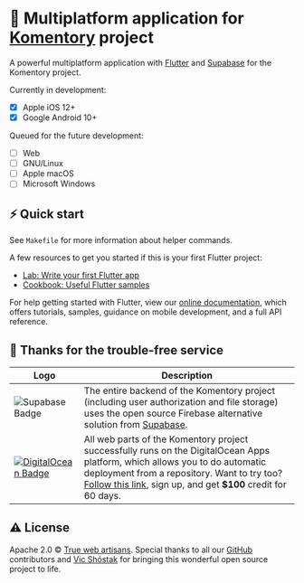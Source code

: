 # 🎯 Multiplatform application for [Komentory](https://komentory.com) project

A powerful multiplatform application with [Flutter](https://flutter.dev) and [Supabase](https://github.com/supabase) for the Komentory project.

Currently in development:

- [x] Apple iOS 12+
- [x] Google Android 10+

Queued for the future development:

- [ ] Web
- [ ] GNU/Linux
- [ ] Apple macOS
- [ ] Microsoft Windows

## ⚡️ Quick start

See `Makefile` for more information about helper commands.

A few resources to get you started if this is your first Flutter project:

- [Lab: Write your first Flutter app](https://flutter.dev/docs/get-started/codelab)
- [Cookbook: Useful Flutter samples](https://flutter.dev/docs/cookbook)

For help getting started with Flutter, view our [online documentation](https://flutter.dev/docs), which offers tutorials, samples, guidance on mobile development, and a full API reference.

## 🥇 Thanks for the trouble-free service

| Logo                                                                                                                                                                                                                       | Description                                                                                                                                                                                                                                                                   |
| -------------------------------------------------------------------------------------------------------------------------------------------------------------------------------------------------------------------------- | ----------------------------------------------------------------------------------------------------------------------------------------------------------------------------------------------------------------------------------------------------------------------------- |
| ![Supabase Badge](https://user-images.githubusercontent.com/11155743/142758333-33229ef2-e051-437b-af32-7d8b8d7a71ad.png)                                                                                                   | The entire backend of the Komentory project (including user authorization and file storage) uses the open source Firebase alternative solution from [Supabase](https://supabase.io).                                                                                          |
| [![DigitalOcean Badge](https://web-platforms.sfo2.digitaloceanspaces.com/WWW/Badge%203.svg)](https://www.digitalocean.com/?refcode=b41859fa9b6e&utm_campaign=Referral_Invite&utm_medium=Referral_Program&utm_source=badge) | All web parts of the Komentory project successfully runs on the DigitalOcean Apps platform, which allows you to do automatic deployment from a repository. Want to try too? [Follow this link](https://m.do.co/c/b41859fa9b6e), sign up, and get **$100** credit for 60 days. |

## ⚠️ License

Apache 2.0 &copy; [True web artisans](https://1wa.co/). Special thanks to all our [GitHub](https://github.com/Komentory) contributors and [Vic Shóstak](https://shostak.dev) for bringing this wonderful open source project to life.
